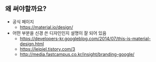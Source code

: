 ## 왜 써야할까요?
- 공식 페이지
  - https://material.io/design/
- 어떤 부분을 신경 쓴 디자인인지 설명이 잘 되어 있음
  - https://developers-kr.googleblog.com/2014/07/this-is-material-design.html
  - https://leipiel.tistory.com/3
  - http://media.fastcampus.co.kr/insight/branding-google/

